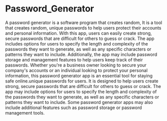 # Password_Generator
 A password generator is a software program that creates random, It  is a tool that creates random, unique passwords to help users protect their accounts and personal information. With this app, users can easily create strong, secure passwords that are difficult for others to guess or crack. The app includes options for users to specify the length and complexity of the passwords they want to generate, as well as any specific characters or patterns they want to include. Additionally, the app may include password storage and management features to help users keep track of their passwords. Whether you're a business owner looking to secure your company's accounts or an individual looking to protect your personal information, this password generator app is an essential tool for staying safe online.unique passwords for users. It is designed to help users create strong, secure passwords that are difficult for others to guess or crack. The app may include options for users to specify the length and complexity of the passwords they want to generate, as well as any specific characters or patterns they want to include. Some password generator apps may also include additional features such as password storage or password management tools. 
